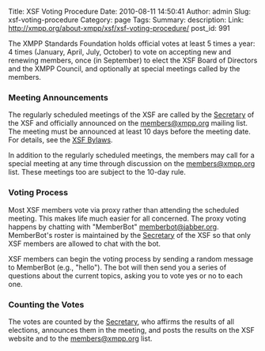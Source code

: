 Title: XSF Voting Procedure
Date: 2010-08-11 14:50:41
Author: admin
Slug: xsf-voting-procedure
Category: page
Tags: 
Summary: description:
Link: http://xmpp.org/about-xmpp/xsf/xsf-voting-procedure/
post_id: 991


The XMPP Standards Foundation holds official votes at least 5 times a year: 4 times (January, April, July, October) to vote on accepting new and renewing members, once (in September) to elect the XSF Board of Directors and the XMPP Council, and optionally at special meetings called by the members.

### Meeting Announcements

The regularly scheduled meetings of the XSF are called by the [Secretary](/about-xmpp/xsf/xsf-people/#sec) of the XSF and officially announced on the [members@xmpp.org](http://mail.jabber.org/mailman/listinfo/members) mailing list. The meeting must be announced at least 10 days before the meeting date. For details, see the [XSF Bylaws](http://xmpp.org/about-xmpp/xsf/xsf-bylaws/).

In addition to the regularly scheduled meetings, the members may call for a special meeting at any time through discussion on the [members@xmpp.org](http://mail.jabber.org/mailman/listinfo/members) list. These meetings too are subject to the 10-day rule.

### Voting Process

Most XSF members vote via proxy rather than attending the scheduled meeting. This makes life much easier for all concerned. The proxy voting happens by chatting with "MemberBot" [memberbot@jabber.org](xmpp:memberbot@jabber.org). MemberBot's roster is maintained by the [Secretary](/about-xmpp/xsf/xsf-people/#sec) of the XSF so that only XSF members are allowed to chat with the bot.

XSF members can begin the voting process by sending a random message to MemberBot (e.g., "hello"). The bot will then send you a series of questions about the current topics, asking you to vote yes or no to each one.

### Counting the Votes

The votes are counted by the [Secretary](/about-xmpp/xsf/xsf-people/#sec), who affirms the results of all elections, announces them in the meeting, and posts the results on the XSF website and to the [members@xmpp.org](http://mail.jabber.org/mailman/listinfo/members) list.
